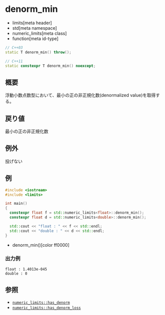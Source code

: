 # denorm_min
* limits[meta header]
* std[meta namespace]
* numeric_limits[meta class]
* function[meta id-type]

```cpp
// C++03
static T denorm_min() throw();

// C++11
static constexpr T denorm_min() noexcept;
```

## 概要
浮動小数点数型において、最小の正の非正規化数(denormalized value)を取得する。


## 戻り値
最小の正の非正規化数


## 例外
投げない


## 例
```cpp
#include <iostream>
#include <limits>

int main()
{
  constexpr float f = std::numeric_limits<float>::denorm_min();
  constexpr float d = std::numeric_limits<double>::denorm_min();

  std::cout << "float : " << f << std::endl;
  std::cout << "double : " << d << std::endl;
}
```
* denorm_min()[color ff0000]

### 出力例
```
float : 1.4013e-045
double : 0
```

## 参照
* [`numeric_limits::has_denorm`](has_denorm.md)
* [`numeric_limits::has_denorm_loss`](has_denorm_loss.md)


